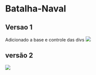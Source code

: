 # Batalha-Naval
## Versao 1
Adicionado a base e controle das divs
![](https://github.com/Romenildo/Batalha-Naval/blob/master/imgs/v1.png)

## versão 2
![](https://github.com/Romenildo/Batalha-Naval/blob/master/imgs/v2-telaInicio.gif)